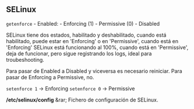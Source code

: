 ## SELinux

`getenforce`
	- Enabled:
		- Enforcing (1)
		- Permissive (0)
	- Disabled
	
SELinux tiene dos estados, habilitado y deshabilitado, cuando está habilitado, puede estar en 'Enforcing' o en 'Permissive',
cuando está en 'Enforcing' SELinux está funcionando al 100%, cuando está en 'Permissive', deja de funcionar, pero sigue registrando
los logs, ideal para troubeshooting.

Para pasar de Enabled a Disabled y viceversa es necesario reiniciar.
Para pasar de Enforcing a Permissive, no.

`setenforce 1` -> Enforcing
`setenforce 0` -> Permissive

**/etc/selinux/config** &rar; Fichero de configuración de SELinux.
